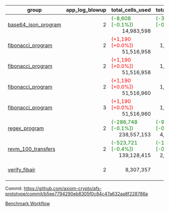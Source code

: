 | group | app_log_blowup | total_cells_used | total_cycles | total_proof_time_ms | agg_log_blowup | total_cells_used_leaf_agg | total_cycles_leaf_agg | total_proof_time_ms_leaf_agg | instance | alloc |
|---|---|---|---|---|---|---|---|---|---|---|
| [ base64_json_program ](https://github.com/axiom-crypto/afs-prototype/blob/gh-pages/benchmarks-pr/820/individual/base64_json-2-2-64cpu-linux-arm64-mimalloc.md) | <div style='text-align: right'>2</div> | <span style="color: green">(-8,608 [-0.1%])</span> <div style='text-align: right'>14,983,598</div> | <span style="color: green">(-39 [-0.0%])</span> <div style='text-align: right'>217,310</div> | <span style="color: red">(+18.0 [+0.7%])</span> <div style='text-align: right'>2,783.0</div> | - | - | - | - | 64cpu-linux-arm64 | mimalloc |
| [ fibonacci_program ](https://github.com/axiom-crypto/afs-prototype/blob/gh-pages/benchmarks-pr/820/individual/fibonacci-2-2-64cpu-linux-arm64-jemalloc.md) | <div style='text-align: right'>2</div> | <span style="color: red">(+1,190 [+0.0%])</span> <div style='text-align: right'>51,516,958</div> | <div style='text-align: right'>1,500,219</div> | <span style="color: green">(-39.0 [-0.5%])</span> <div style='text-align: right'>7,577.0</div> | - | - | - | - | 64cpu-linux-arm64 | jemalloc |
| [ fibonacci_program ](https://github.com/axiom-crypto/afs-prototype/blob/gh-pages/benchmarks-pr/820/individual/fibonacci-2-2-64cpu-linux-arm64-mimalloc.md) | <div style='text-align: right'>2</div> | <span style="color: red">(+1,190 [+0.0%])</span> <div style='text-align: right'>51,516,958</div> | <div style='text-align: right'>1,500,219</div> | <span style="color: green">(-55.0 [-0.8%])</span> <div style='text-align: right'>7,043.0</div> | - | - | - | - | 64cpu-linux-arm64 | mimalloc |
| [ fibonacci_program ](https://github.com/axiom-crypto/afs-prototype/blob/gh-pages/benchmarks-pr/820/individual/fibonacci-2-2-64cpu-linux-x64-jemalloc.md) | <div style='text-align: right'>2</div> | <span style="color: red">(+1,190 [+0.0%])</span> <div style='text-align: right'>51,516,960</div> | <div style='text-align: right'>1,500,219</div> | <span style="color: green">(-192.0 [-2.5%])</span> <div style='text-align: right'>7,478.0</div> | - | - | - | - | 64cpu-linux-x64 | jemalloc |
| [ fibonacci_program ](https://github.com/axiom-crypto/afs-prototype/blob/gh-pages/benchmarks-pr/820/individual/fibonacci-3-3-64cpu-linux-x64-jemalloc.md) | <div style='text-align: right'>3</div> | <span style="color: red">(+1,190 [+0.0%])</span> <div style='text-align: right'>51,516,960</div> | <div style='text-align: right'>1,500,219</div> | <span style="color: green">(-538.0 [-5.1%])</span> <div style='text-align: right'>10,053.0</div> | - | - | - | - | 64cpu-linux-x64 | jemalloc |
| [ regex_program ](https://github.com/axiom-crypto/afs-prototype/blob/gh-pages/benchmarks-pr/820/individual/regex-2-2-64cpu-linux-arm64-mimalloc.md) | <div style='text-align: right'>2</div> | <span style="color: green">(-286,748 [-0.1%])</span> <div style='text-align: right'>238,557,153</div> | <span style="color: green">(-9,708 [-0.2%])</span> <div style='text-align: right'>4,181,201</div> | <span style="color: red">(+303.0 [+1.1%])</span> <div style='text-align: right'>29,012.0</div> | - | - | - | - | 64cpu-linux-arm64 | mimalloc |
| [ revm_100_transfers ](https://github.com/axiom-crypto/afs-prototype/blob/gh-pages/benchmarks-pr/820/individual/revm_transfer-2-2-64cpu-linux-arm64-mimalloc.md) | <div style='text-align: right'>2</div> | <span style="color: green">(-523,721 [-0.4%])</span> <div style='text-align: right'>139,128,415</div> | <span style="color: green">(-18,499 [-0.8%])</span> <div style='text-align: right'>2,329,938</div> | <span style="color: green">(-75.0 [-0.5%])</span> <div style='text-align: right'>15,981.0</div> | - | - | - | - | 64cpu-linux-arm64 | mimalloc |
| [ verify_fibair ](https://github.com/axiom-crypto/afs-prototype/blob/gh-pages/benchmarks-pr/820/individual/verify_fibair-2-2-64cpu-linux-arm64-mimalloc.md) | <div style='text-align: right'>2</div> | <div style='text-align: right'>8,307,357</div> | <div style='text-align: right'>199,267</div> | <span style="color: red">(+2.0 [+0.1%])</span> <div style='text-align: right'>1,590.0</div> | - | - | - | - | 64cpu-linux-arm64 | mimalloc |

Commit: https://github.com/axiom-crypto/afs-prototype/commit/b5ee7794290eb8305f0c84c47a632aa8f228786a

[Benchmark Workflow](https://github.com/axiom-crypto/afs-prototype/actions/runs/11908026866)
